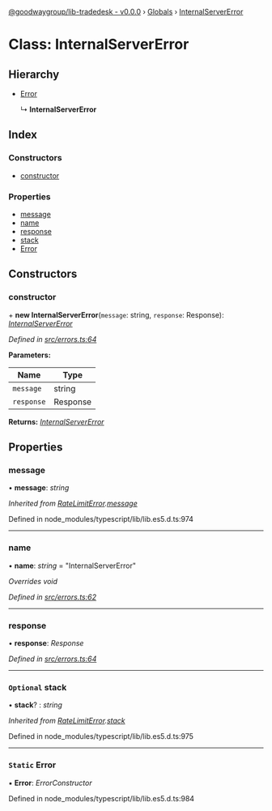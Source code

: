 [@goodwaygroup/lib-tradedesk - v0.0.0](../README.md) › [Globals](../globals.md) › [InternalServerError](internalservererror.md)

# Class: InternalServerError

## Hierarchy

* [Error](ratelimiterror.md#static-error)

  ↳ **InternalServerError**

## Index

### Constructors

* [constructor](internalservererror.md#constructor)

### Properties

* [message](internalservererror.md#message)
* [name](internalservererror.md#name)
* [response](internalservererror.md#response)
* [stack](internalservererror.md#optional-stack)
* [Error](internalservererror.md#static-error)

## Constructors

###  constructor

\+ **new InternalServerError**(`message`: string, `response`: Response): *[InternalServerError](internalservererror.md)*

*Defined in [src/errors.ts:64](https://github.com/GoodwayGroup/lib-tradedesk/blob/270f1e7/src/errors.ts#L64)*

**Parameters:**

Name | Type |
------ | ------ |
`message` | string |
`response` | Response |

**Returns:** *[InternalServerError](internalservererror.md)*

## Properties

###  message

• **message**: *string*

*Inherited from [RateLimitError](ratelimiterror.md).[message](ratelimiterror.md#message)*

Defined in node_modules/typescript/lib/lib.es5.d.ts:974

___

###  name

• **name**: *string* = "InternalServerError"

*Overrides void*

*Defined in [src/errors.ts:62](https://github.com/GoodwayGroup/lib-tradedesk/blob/270f1e7/src/errors.ts#L62)*

___

###  response

• **response**: *Response*

*Defined in [src/errors.ts:64](https://github.com/GoodwayGroup/lib-tradedesk/blob/270f1e7/src/errors.ts#L64)*

___

### `Optional` stack

• **stack**? : *string*

*Inherited from [RateLimitError](ratelimiterror.md).[stack](ratelimiterror.md#optional-stack)*

Defined in node_modules/typescript/lib/lib.es5.d.ts:975

___

### `Static` Error

▪ **Error**: *ErrorConstructor*

Defined in node_modules/typescript/lib/lib.es5.d.ts:984
